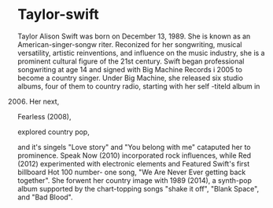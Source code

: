 # Taylor-swift
Taylor Alison Swift
was born on December
 13, 1989. She is 
 known as an 
 American-singer-songw
 riter. Reconized for
  her songwriting, 
  musical versatility,
  artistic 
  reinventions, and 
  influence on the 
  music industry, she 
  is a prominent 
  cultural figure of 
  the 21st century.
Swift began
professional 
songwriting at age 14
 and signed with Big 
 Machine Records i 
 2005 to become a 
 country singer.
 Under Big Machine, 
 she released six 
 studio albums, four
 of them to country 
 radio, starting 
 with  her self
 -titeld album in 
 
2006. Her next, 

Fearless (2008), 

explored country pop, 

and it's singels 
"Love story" and "You belong with 
me" cataputed her to prominence. 
Speak Now (2010) 
incorporated rock influences, while 
Red (2012) experimented with 
electronic elements and Featured Swift's
 first billboard
  Hot 100 number-
  one song, "We Are
  Never Ever 
  getting back
  together". She
  forwent her
  country image
  with 1989 (2014),
  a synth-pop album
  supported by the
  chart-topping
  songs "shake it
  off", "Blank 
  Space", and "Bad
  Blood". 